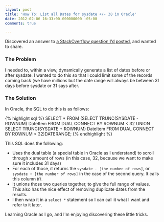 ```yaml
---
layout: post
title: 'How To: List all Dates for sysdate +/- 30 in Oracle'
date: 2012-02-06 16:33:00.000000000 -05:00
comments: true

---
```

Discovered an answer to [a StackOverflow question I'd posted][SO Link], and wanted to share.

### The Problem
I needed to, within a view, dynamically generate a list of dates before or after sysdate. I wanted to do this so that I could limit some of the records coming back (we have millions but the date range will always be between 31 days before sysdate or 31 says after.

### The Solution
In Oracle, the SQL to do this is as follows:

{% highlight sql %}
SELECT *
FROM   (SELECT TRUNC(SYSDATE - ROWNUM) DateItem
        FROM   DUAL
        CONNECT BY ROWNUM < 32
        UNION
        SELECT TRUNC(SYSDATE + ROWNUM) DateItem
        FROM   DUAL
        CONNECT BY ROWNUM < 32)DATERANGE; 
{% endhighlight %}

This SQL does the following:

* Uses the dual table (a special table in Oracle as I understand) to scroll through x amount of rows (in this case, 32, because we want to make sure it includes 31 days)
* For each of those, it returns the `sysdate - [the number of rows]`, or `sysdate + [the number of rows]` in the case of the second query. It calls this column `DT`.
* It unions those two queries together, to give the full range of values. This also has the nice effect of removing duplicate dates from the results.
* I then wrap it in a `select *` statement so I can call it what I want and refer to it later.

Learning Oracle as I go, and I'm enjoying discovering these little tricks.

[SO Link]: http://stackoverflow.com/q/9166877/316847